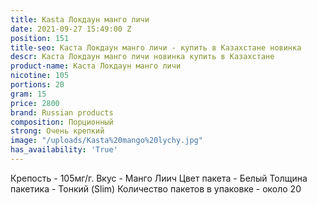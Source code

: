 ```yaml
---
title: Kasta Локдаун манго личи
date: 2021-09-27 15:49:00 Z
position: 151
title-seo: Каста Локдаун манго личи - купить в Казахстане новинка
descr: Каста Локдаун манго личи новинка купить в Казахстане
product-name: Каста Локдаун манго личи
nicotine: 105
portions: 20
gram: 15
price: 2800
brand: Russian products
composition: Порционный
strong: Очень крепкий
image: "/uploads/Kasta%20mango%20lychy.jpg"
has_availability: 'True'
---
```


Крепость - 105мг/г.
Вкус - Манго Лиич
Цвет пакета - Белый
Толщина пакетика - Тонкий (Slim)
Количество пакетов в упаковке - около 20
